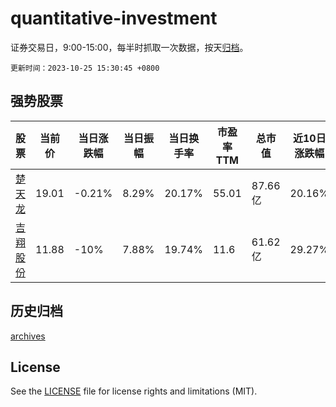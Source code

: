 # quantitative-investment

证券交易日，9:00-15:00，每半时抓取一次数据，按天[归档](archives)。

`更新时间：2023-10-25 15:30:45 +0800`

## 强势股票

|股票|当前价|当日涨跌幅|当日振幅|当日换手率|市盈率TTM|总市值|近10日涨跌幅|
|----|----|----|----|----|----|----|----|
|[楚天龙](https://xueqiu.com/S/SZ003040)|19.01|-0.21%|8.29%|20.17%|55.01|87.66亿|20.16%|
|[吉翔股份](https://xueqiu.com/S/SH603399)|11.88|-10%|7.88%|19.74%|11.6|61.62亿|29.27%|

## 历史归档

[archives](archives)

## License

See the [LICENSE](LICENSE) file for license rights and limitations (MIT).